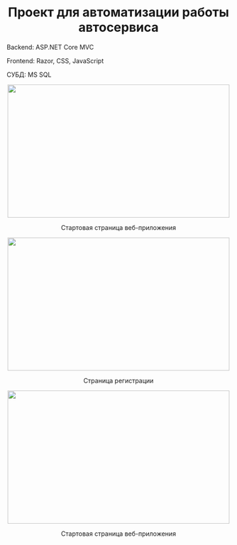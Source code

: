 <h1 align="center">Проект для автоматизации работы автосервиса</h1>
<p>Backend: ASP.NET Core MVC</p>
<p>Frontend: Razor, CSS, JavaScript</p>
<p>СУБД: MS SQL</p>
<p align="center"><img width=500 height=300 src="https://github.com/user-attachments/assets/f586bf8c-be05-4543-8a77-d58b1db8b964"/></p>
<p align="center">Стартовая страница веб-приложения</p>
<p align="center"><img width=500 height=300 src="https://github.com/user-attachments/assets/3e133a6f-59df-4924-873d-2af0ca756569"/></p>
<p align="center">Страница регистрации</p>
<p align="center"><img width=500 height=300 src="https://github.com/user-attachments/assets/f586bf8c-be05-4543-8a77-d58b1db8b964"/></p>
<p align="center">Стартовая страница веб-приложения</p>
